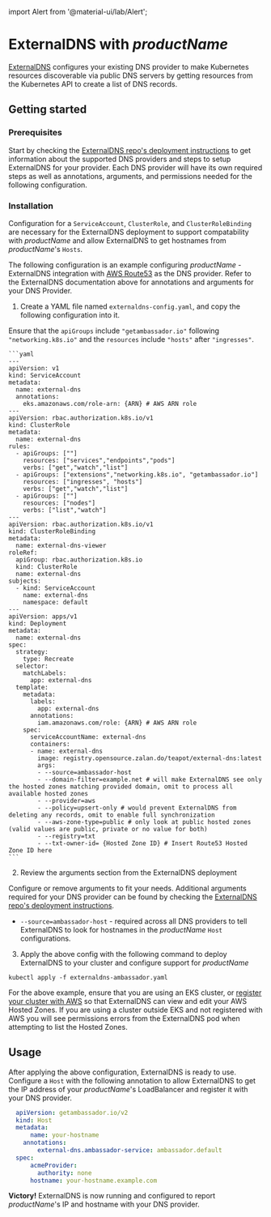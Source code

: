 import Alert from '@material-ui/lab/Alert';

# ExternalDNS with $productName$

[ExternalDNS](https://github.com/kubernetes-sigs/external-dns) configures your existing DNS provider to make Kubernetes resources discoverable via public DNS servers by getting resources from the Kubernetes API to create a list of DNS records.


## Getting started

### Prerequisites

Start by checking the [ExternalDNS repo's deployment instructions](https://github.com/kubernetes-sigs/external-dns#deploying-to-a-cluster) to get information about the supported DNS providers and steps to setup ExternalDNS for your provider. Each DNS provider will have its own required steps as well as annotations, arguments, and permissions needed for the following configuration.


### Installation

Configuration for a `ServiceAccount`, `ClusterRole`, and `ClusterRoleBinding` are necessary for the ExternalDNS deployment to support compatability with $productName$ and allow ExternalDNS to get hostnames from $productName$'s `Hosts`.

The following configuration is an example configuring $productName$ - ExternalDNS integration with [AWS Route53](https://aws.amazon.com/route53/) as the DNS provider. Refer to the ExternalDNS documentation above for annotations and arguments for your DNS Provider.


1. Create a YAML file named `externaldns-config.yaml`, and copy the following configuration into it.

  <Alert severity="info">
    Ensure that the <code>apiGroups</code> include <code>"getambassador.io"</code> following <code>"networking.k8s.io"</code> and the <code>resources</code> include <code>"hosts"</code> after <code>"ingresses"</code>.
  </Alert>

    ```yaml
    ---
    apiVersion: v1
    kind: ServiceAccount
    metadata:
      name: external-dns
      annotations:
        eks.amazonaws.com/role-arn: {ARN} # AWS ARN role
    ---
    apiVersion: rbac.authorization.k8s.io/v1
    kind: ClusterRole
    metadata:
      name: external-dns
    rules:
      - apiGroups: [""]
        resources: ["services","endpoints","pods"]
        verbs: ["get","watch","list"]
      - apiGroups: ["extensions","networking.k8s.io", "getambassador.io"]
        resources: ["ingresses", "hosts"]
        verbs: ["get","watch","list"]
      - apiGroups: [""]
        resources: ["nodes"]
        verbs: ["list","watch"]
    ---
    apiVersion: rbac.authorization.k8s.io/v1
    kind: ClusterRoleBinding
    metadata:
      name: external-dns-viewer
    roleRef:
      apiGroup: rbac.authorization.k8s.io
      kind: ClusterRole
      name: external-dns
    subjects:
      - kind: ServiceAccount
        name: external-dns
        namespace: default
    ---
    apiVersion: apps/v1
    kind: Deployment
    metadata:
      name: external-dns
    spec:
      strategy:
        type: Recreate
      selector:
        matchLabels:
          app: external-dns
      template:
        metadata:
          labels:
            app: external-dns
          annotations:
            iam.amazonaws.com/role: {ARN} # AWS ARN role
        spec:
          serviceAccountName: external-dns
          containers:
          - name: external-dns
            image: registry.opensource.zalan.do/teapot/external-dns:latest
            args:
            - --source=ambassador-host
            - --domain-filter=example.net # will make ExternalDNS see only the hosted zones matching provided domain, omit to process all available hosted zones
            - --provider=aws
            - --policy=upsert-only # would prevent ExternalDNS from deleting any records, omit to enable full synchronization
            - --aws-zone-type=public # only look at public hosted zones (valid values are public, private or no value for both)
            - --registry=txt
            - --txt-owner-id= {Hosted Zone ID} # Insert Route53 Hosted Zone ID here
    ```

2. Review the arguments section from the ExternalDNS deployment

  Configure or remove arguments to fit your needs. Additional arguments required for your DNS provider can be found by checking the [ExternalDNS repo's deployment instructions](https://github.com/kubernetes-sigs/external-dns#deploying-to-a-cluster).

   * `--source=ambassador-host` - required across all DNS providers to tell ExternalDNS to look for hostnames in the $productName$ `Host` configurations.

3. Apply the above config with the following command to deploy ExternalDNS to your cluster and configure support for $productName$

  ```shell
  kubectl apply -f externaldns-ambassador.yaml
  ```

  <Alert severity="info">
    For the above example, ensure that you are using an EKS cluster, or <a href="https://aws.amazon.com/blogs/containers/connect-any-kubernetes-cluster-to-amazon-eks/">register your cluster with AWS</a> so that ExternalDNS can view and edit your AWS Hosted Zones. If you are using a cluster outside EKS and not registered with AWS you will see permissions errors from the ExternalDNS pod when attempting to list the Hosted Zones.
  </Alert>

## Usage

After applying the above configuration, ExternalDNS is ready to use. Configure a `Host` with the following annotation to allow ExternalDNS to get the IP address of your $productName$'s LoadBalancer and register it with your DNS provider.

  ```yaml
    apiVersion: getambassador.io/v2
    kind: Host
    metadata:
	    name: your-hostname
      annotations:
	      external-dns.ambassador-service: ambassador.default
    spec:
	    acmeProvider:
	      authority: none
	    hostname: your-hostname.example.com
  ```


<Alert severity="success"><b>Victory!</b> ExternalDNS is now running and configured to report $productName$'s IP and hostname with your DNS provider.</Alert>
